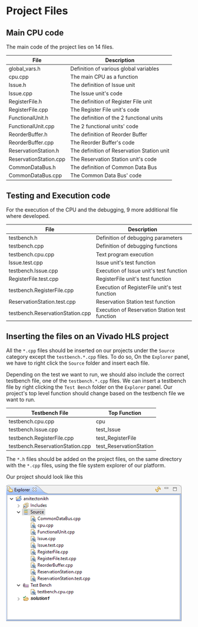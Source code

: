 # Project Files

## Main CPU code

The main code of the project lies on 14 files.

| File          | Description  |
| ------------- |---------------|
| global_vars.h | Definition of various global variables |
| cpu.cpp | The main CPU as a function |
| Issue.h | The definition of Issue unit |
| Issue.cpp | The Issue unit's code|
| RegisterFile.h | The definition of Register File unit |
| RegisterFile.cpp | The Register File unit's code |
| FunctionalUnit.h | The definition of the 2 functional units |
| FunctionalUnit.cpp | The 2 functional units' code |
| ReorderBuffer.h | The definition of Reorder Buffer |
| ReorderBuffer.cpp | The Reorder Buffer's code |
| ReservationStation.h | The definition of Reservation Station unit |
| ReservationStation.cpp | The Reservation Station unit's code |
| CommonDataBus.h | The definition of Common Data Bus |
| CommonDataBus.cpp | The Common Data Bus' code |

## Testing and Execution code

For the execution of the CPU and the debugging, 9 more additional file where developed.


| File          | Description  |
| ------------- |---------------|
| testbench.h | Definition of debugging parameters |
| testbench.cpp | Definition of debugging functions |
| testbench.cpu.cpp | Text program execution |
| Issue.test.cpp | Issue unit's test function |
| testbench.Issue.cpp | Execution of Issue unit's test function |
| RegisterFile.test.cpp | RegisterFile unit's test function |
| testbench.RegisterFile.cpp | Execution of RegisterFile unit's test function |
| ReservationStation.test.cpp | Reservation Station test function |
| testbench.ReservationStation.cpp | Execution of Reservation Station test function |


## Inserting the files on an Vivado HLS project

All the `*.cpp` files should be inserted on our projects under the `Source` category except the `testbench.*.cpp` files. To do so, On the `Explorer` panel, we have to right click the `Source` folder and insert each file.

Depending on the test we want to run, we should also include the correct testbench file, one of the `testbench.*.cpp` files. We can insert a testbench file by right clicking the `Test Bench` folder on the `Explorer` panel.
Our project's top level function should change based on the testbench file we want to run.

| Testbench File | Top Function  |
| ------------- |---------------|
| testbench.cpu.cpp | cpu |
| testbench.Issue.cpp | test_Issue |
| testbench.RegisterFile.cpp | test_RegisterFile |
| testbench.ReservationStation.cpp | test_ReservationStation |

The `*.h` files should be added on the project files, on the same directory with the `*.cpp` files, using the file system explorer of our platform.

Our project should look like this

![vivado-project-file-structure](docs/vivado-project-file-structure.png)
